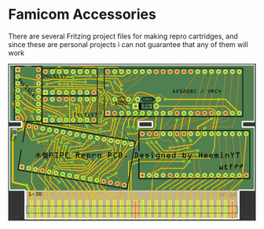 # Famicom Accessories

There are several Fritzing project files for making repro cartridges,
and since these are personal projects i can not guarantee that any of them will work

![image](rr,jpg.png)	